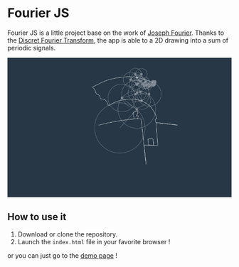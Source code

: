# Fourier JS

Fourier JS is a little project base on the work of [Joseph Fourier](https://fr.wikipedia.org/wiki/Joseph_Fourier).
Thanks to the [Discret Fourier Transform](https://en.wikipedia.org/wiki/Discrete_Fourier_transform), the app is able to a 2D drawing into a sum of periodic signals.


![result_picture](https://github.com/killian-mahe/Fourier-Drafter/blob/main/assets/img/result_1.png?raw=true)


## How to use it

1. Download or clone the repository.
2. Launch the `index.html` file in your favorite browser !

or you can just go to the [demo page](http://fourier.killianmahe.shareyourproject.fr/) !